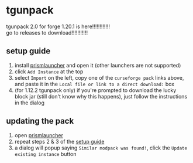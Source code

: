 # tgunpack
tgunpack 2.0 for forge 1.20.1 is here!!!!!!!!!!!! \
go to releases to download!!!!!!!!!!!

## setup guide
1. install [prismlauncher](https://prismlauncher.org) and open it (other launchers are not supported)
2. click `Add Instance` at the top
3. select `Import` on the left, copy one of the `curseforge pack` links above, and paste it in the `Local file or link to a direct download:` box
4. (for 1.12.2 tgunpack only) if you're prompted to download the lucky block jar (still don't know why this happens), just follow the instructions in the dialog

## updating the pack
1. open [prismlauncher](https://prismlauncher.org)
2. repeat steps 2 & 3 of the [setup guide](#setup-guide)
3. a dialog will popup saying `Similar modpack was found!`, click the `Update existing instance` button
